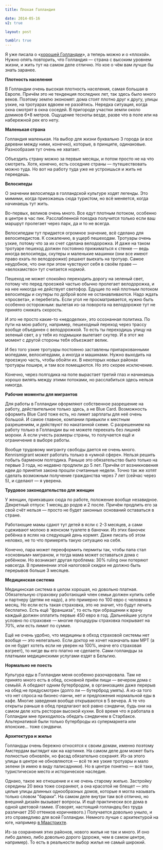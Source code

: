 ```yaml
---
title: Плохая Голландия

date: 2014-05-16
v2: true

layout: post

tumblr: true
---
```


Я уже писала о «[хорошей Голландии](/ru/life/good-holland)», а теперь можно и о «плохой». Нужно опять повторить, что Голландия — страна с высоким уровнем жизни, и жить тут на самом деле отлично. Но кое о чём вам лучше бы знать заранее.
<excerpt/>

**Плотность населения**

В Голландии очень высокая плотность населения, самая большая в Европе. Причём это не тенденция последних лет, так здесь было много веков. Поэтому землю экономят: дома стоят плотно друг к другу, улицы узкие, на тротуарах вдвоем не разойтись. Нередка ситуация, когда окна смотрят в окна соседей. В пригороде участки земли около домиков 6\*8 метров. Ощущение тесноты везде, разве что в поле или на набережной рек его нету.

**Маленькая страна**

Голландия маленькая. На выбор для жизни буквально 3 города (и все деревни между ними, конечно), которые, в принципе, одинаковые. Разнообразия тут очень не хватает.

Объездить страну можно за первые месяцы, и потом просто не на что смотреть. Хотя, конечно, есть соседние страны — путешествовать можно туда. Но вот на работу туда уже не устроишься и жить не переедешь.

**Велосипеды**

О значении велосипеда в голландской культуре ходят легенды. Это мимими, когда приезжаешь сюда туристом, но всё меняется, когда начинаешь тут жить.

Во-первых, великов очень много. Все едут плотным потоком, особенно в центре в час пик. Расслабленной поездка получится только если ваш маршрут пролегает через парк, да и то не всегда.

Велосипедам тут придается огромное значение, всё сделано для велосипедистов. К сожалению, в ущерб пешеходам. Тротуары очень узкие, потому что за их счет сделана велодорожка. И даже на таком тротуаре пешеход должен постоянно прижиматься к стенке — ведь иногда велосипеды, скутеры и маленькие машинки (они все имеют право ехать по велодорожке) решают выехать на тротуар. Самое неудобное, что они при этом чувствуют себя в своём праве — «велохамство» тут считается нормой.

Пешеход не может спокойно переходить дорогу на зеленый свет, потому что перед проезжей частью обычно пролегает велодорожка, и на нее никогда не действует светофор. Едущие по ней плотным потоком велосипеды и скутеры по доброй воле не останавливаются. Надо ждать «просвета», и перебегать. Если угол не просматривается, нужно быть особенно осторожным: вылетая из-за поворота на велодорожке тут не принято снижать скорость.

И это не просто какие-то «недоделки», это осознанная политика. По пути на мою работу, например, пешеходный переход через трассу вообще объединен с велодорожкой. То есть ты переходишь улицу на зеленый свет, а у тебя из подмышки вылетает скутер. И в этот же момент с другой стороны тебя объезжает велик.

И без того узкие тротуары постоянно заставлены припаркованными мопедами, велосипедами, а иногда и машинами. Нужно выходить на проезжую часть, чтобы обойти их. В некоторых новых районах тротуары пошире, и там все помещаются. Но это скорее исключение.

Конечно, через полгодика на попе вырастает третий глаз и начинаешь хорошо вилять между этими потоками, но расслабиться здесь нельзя никогда.

**Рабочие моменты для мигрантов**

Для работы в Голландии оформляют собственное разрешение на работу, действительное только здесь, а не Blue Card. Возможность оформить Blue Card тоже есть, но лимит зарплаты для неё очень большой. И самое главное, компании привыкли к местным разрешениям, и действуют по накатанной схеме. С разрешением на работу только в Голландии вы не можете переехать без лишней мороки. А если учесть размеры страны, то получается ещё и ограничение в выборе работы.

Вообще трудовому мигранту свободы дается не очень много. Kennismigrant может работать только в «умной сфере». Нельзя решить побыть барменом полгодика. Раньше это обязательство было только на первые 3 года, но недавно продлили до 5 лет. Причём от возникновения идеи до принятия закона прошли считанные недели. Точно так же хотят сделать возможным получение гражданства через 7 лет (сейчас через 5), и сделают — я уверена.

**Трудовое законодательство для женщин**

У женщин, приехавших сюда по работе, положение вообще незавидное. Декретный отпуск: 1 месяц до родов и 2 после. Причём продлить его за свой счёт нельзя — просто не будет законных оснований оставаться в стране.

Работающие мамы сдают тут детей в ясли с 2-3 месяцев, а сами сцеживают молоко в женском туалете в баночки. Из этих баночек ребёнка в яслях на следующий день кормят. Даже писать об этом неловко, не то что примерять такую ситуацию на себя.

Конечно, пара может переоформить пермиты так, чтобы папа стал «основным» миграном, и тогда мама может оставаться дома с ребёнком. Но возникает другая проблема: 30% ruling они потеряют навсегда. В применении этой налоговой скидки не должно быть перерывов больше 3 месяцев.

**Медицинская система**

Медицинская система в целом хорошая, но довольно платная. Обязательную страховку работающий член семьи должен купить себе и партнеру (детям не надо), а это примерно по 100 евро с человека в месяц. Но если есть такая страховка, это не значит, что будут лечить бесплатно. Есть ещё "франшиза", то есть при обращении к врачу каждый должен оплатить первые 450 евро в год. Дальнейшие услуги условно по страховке — многие процедуры страховка покрывает на 70%, или есть лимит по сумме.

Ещё не очень удобно, что медицины в обход страховой системы нет вообще — это нелегально. Если доктор не хочет назначать вам МРТ (а он не будет хотеть если не уверен на 100%, иначе его страховая взгреет), то нигде вы его платно не сделаете. Сами голландцы за платными медицинскими услугами ездят в Бельгию.

**Нормально не поесть**

Культура еды в Голландии меня особенно разочаровала. Там не принято много есть в обед, основной приём пищи — вечером дома с семьёй. А обедают одним бутербродом, в организациях даже перерыв на обед не предусмотрен (долго ли — бутерброд умять). А из-за того что нет спроса на бизнес-ланчи, нет и предложения нормальной еды в кафе. Многие заведения вообще открываются в 5 вечера. А те что открыты раньше в обед предлагают всё равно сэндвичи, будь они на самом деле хоть ресторан высокой кухни. Всё время что я работала в Голландии мне приходилось обедать сэндвичем в Старбаксе. Альтернативой были только бутерброды из супермаркета или японские... тоже сэндвичи.

**Архитектура и жилье**

Голландцы очень бережно относятся к своим домам, именно поэтому Амстердам выглядит как на картинке. На самом деле дом может быть полностью обновлён, но фасад обязательно сохранят. Из-за этого улицы в центре не обновляются — всё те же узкие тротуары и мало зелени (я имею в виду палисадники). Но в центре понятно — всё таки, туристическое место и историческое наследие.

Однако, такое же отношение и к не очень старому жилью. Застройку середины 20 века тоже сохраняют, а она красотой не блещет — это целые улицы длинных однообразных домов, которые я могла называть только словом "бараки". На самом деле внутри там всё отлично, но внешний дизайн вызывает вопросы. И ещё практически все дома в одной цветовой гамме. (Говорят, настоящий голландец без труда различает 250 оттенков коричневого.) Получается довольно уныло, и это справедливо для всей Голландии. Немного лучше с архитектурой на юге, например [в Маастрихте](http://varya-daily.tumblr.com/post/83904815572/maastricht).

Из-за сохранения этих районов, нового жилья не так и много. И оно либо далеко, либо довольно дорого (дороже, чем в самом центре, например). То есть в реальности выбор жилья не самый широкий.
